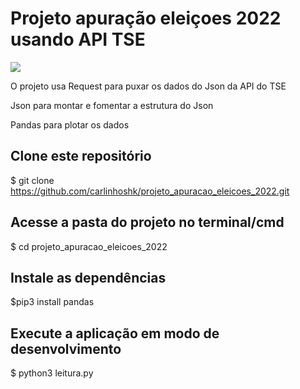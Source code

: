 # Projeto apuração eleiçoes 2022 usando API TSE


![](https://im3.ezgif.com/tmp/ezgif-3-5c2872db1b.gif)

O projeto usa Request para puxar os dados do Json da API do TSE

Json para montar e fomentar a estrutura do Json

Pandas para plotar os dados

## Clone este repositório
$ git clone https://github.com/carlinhoshk/projeto_apuracao_eleicoes_2022.git

## Acesse a pasta do projeto no terminal/cmd
$ cd projeto_apuracao_eleicoes_2022

## Instale as dependências
$pip3 install pandas

## Execute a aplicação em modo de desenvolvimento
$ python3 leitura.py

